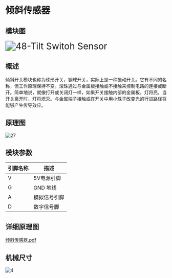 # 倾斜传感器

## 模块图



<img src="I:\GIT_kallen\传感器\倾斜传感器\图片\48-Tilt Switoh Sensor.svg" alt="48-Tilt Switoh Sensor" style="zoom:200%;" />

## 概述

​    	倾斜开关模块也称为珠形开关，钢球开关，实际上是一种振动开关。它有不同的名称，但工作原理保持不变。滚珠通过与金属板接触或不接触来控制电路的连接或断开。简单地说，就像打开或关闭灯一样，如果开关接触内部的金属板，灯将亮，当开关离开时，灯将熄灭。与金属端子接触或在开关中用小珠子改变光的行进路径将能够产生传导效应。

## 原理图

![27](I:\GIT_kallen\传感器\倾斜传感器\图片\27.png)

## 模块参数

| 引脚名称 | 描述         |
| -------- | ------------ |
| V        | 5V电源引脚   |
| G        | GND 地线     |
| A        | 模拟信号引脚 |
| D        | 数字信号脚   |

## 详细原理图

 [倾斜传感器.pdf](I:\GIT_kallen\传感器\倾斜传感器\图片\倾斜传感器.pdf) 

## 机械尺寸

![4](I:\GIT_kallen\传感器\倾斜传感器\图片\4.png)